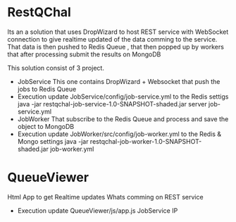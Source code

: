 # RestQChal

Its an a solution that uses DropWizard to host REST service with WebSocket connection to give realtime updated of the data comming to the service. That data is then pushed to Redis Queue , that then popped up by workers that after processing submit the results on MongoDB

This solution consist of 3 project.
- JobService
This one contains DropWizard + Websocket that push the jobs to Redis Queue
 - Execution
  update JobService/config/job-service.yml to the Redis settigs
  java -jar restqchal-job-service-1.0-SNAPSHOT-shaded.jar server job-service.yml
- JobWorker
That subscribe to the Redis Queue and process and save the object to MongoDB
 - Execution
  update JobWorker/src/config/job-worker.yml to the Redis  & Mongo settings
  java -jar restqchal-job-worker-1.0-SNAPSHOT-shaded.jar job-worker.yml
# QueueViewer
Html App to get Realtime updates Whats comming on REST service
 - Execution
  update QueueViewer/js/app.js JobService IP


